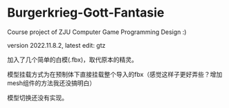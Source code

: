 # Burgerkrieg-Gott-Fantasie
Course project of ZJU Computer Game Programming Design :)

version 2022.11.8.2, latest edit: gtz

加入了几个简单的白模(.fbx)，取代原本的精灵。

模型挂载方式为在预制体下直接挂载整个导入的fbx（感觉这样子更好弄些？增加mesh组件的方法我还没搞明白）

模型切换还没有实现。
